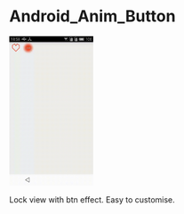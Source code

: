 # 
# Android_Anim_Button 

<img src="https://github.com/JiangYueA/android_anim_button/raw/master/picture/text.gif" alt="Android_Anim_Button" style="max-width:30%;">

Lock view with btn effect. Easy to customise.